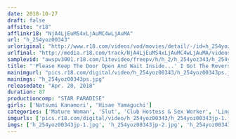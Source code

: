 ```yaml
---
date: 2018-10-27
draft: false
affsite: "r18"
afflinkr18: "NjA4LjEuMS4xLjAuMC4wLjAuMA"
url: "h_254yoz00343"
urloriginal: "http://www.r18.com/videos/vod/movies/detail/-/id=h_254yoz00343"
urlfinal: "http://media.r18.com/track/NjA4LjEuMS4xLjAuMC4wLjAuMA/videos/vod/movies/detail/-/id=h_254yoz00343"
samplevid: "awspv3001.r18.com/litevideo/freepv/h/h_2/h_254yoz343/h_254yoz343_dmb_w.mp4"
title: "'Please Keep The Door Open And Wait Inside...' I Got The Reverse Molester Treatment From A Mature Woman I Ordered A Delivery Health Call Girl And Secretly Filmed A Peeping Video"
mainimgurl: "pics.r18.com/digital/video/h_254yoz00343/h_254yoz00343ps.jpg"
mainimgs: "h_254yoz00343ps.jpg"
releasedate: "Apr. 20, 2018"
duration: 87
productioncomp: "STAR PARADISE"
girls: ['Natsumi Kanamori', 'Hisae Yamaguchi']
categories: ['Mature Woman', 'Slut', 'Club Hostess & Sex Worker', 'Lingerie', 'Voyeur', 'Hi-Def']
imgurls: ['pics.r18.com/digital/video/h_254yoz00343/h_254yoz00343jp-1.jpg', 'pics.r18.com/digital/video/h_254yoz00343/h_254yoz00343jp-2.jpg', 'pics.r18.com/digital/video/h_254yoz00343/h_254yoz00343jp-3.jpg', 'pics.r18.com/digital/video/h_254yoz00343/h_254yoz00343jp-4.jpg', 'pics.r18.com/digital/video/h_254yoz00343/h_254yoz00343jp-5.jpg', 'pics.r18.com/digital/video/h_254yoz00343/h_254yoz00343jp-6.jpg', 'pics.r18.com/digital/video/h_254yoz00343/h_254yoz00343jp-7.jpg', 'pics.r18.com/digital/video/h_254yoz00343/h_254yoz00343jp-8.jpg', 'pics.r18.com/digital/video/h_254yoz00343/h_254yoz00343jp-9.jpg', 'pics.r18.com/digital/video/h_254yoz00343/h_254yoz00343jp-10.jpg', 'pics.r18.com/digital/video/h_254yoz00343/h_254yoz00343jp-11.jpg', 'pics.r18.com/digital/video/h_254yoz00343/h_254yoz00343jp-12.jpg', 'pics.r18.com/digital/video/h_254yoz00343/h_254yoz00343jp-13.jpg', 'pics.r18.com/digital/video/h_254yoz00343/h_254yoz00343jp-14.jpg', 'pics.r18.com/digital/video/h_254yoz00343/h_254yoz00343jp-15.jpg', 'pics.r18.com/digital/video/h_254yoz00343/h_254yoz00343jp-16.jpg', 'pics.r18.com/digital/video/h_254yoz00343/h_254yoz00343jp-17.jpg', 'pics.r18.com/digital/video/h_254yoz00343/h_254yoz00343jp-18.jpg', 'pics.r18.com/digital/video/h_254yoz00343/h_254yoz00343jp-19.jpg', 'pics.r18.com/digital/video/h_254yoz00343/h_254yoz00343jp-20.jpg']
imgs: ['h_254yoz00343jp-1.jpg', 'h_254yoz00343jp-2.jpg', 'h_254yoz00343jp-3.jpg', 'h_254yoz00343jp-4.jpg', 'h_254yoz00343jp-5.jpg', 'h_254yoz00343jp-6.jpg', 'h_254yoz00343jp-7.jpg', 'h_254yoz00343jp-8.jpg', 'h_254yoz00343jp-9.jpg', 'h_254yoz00343jp-10.jpg', 'h_254yoz00343jp-11.jpg', 'h_254yoz00343jp-12.jpg', 'h_254yoz00343jp-13.jpg', 'h_254yoz00343jp-14.jpg', 'h_254yoz00343jp-15.jpg', 'h_254yoz00343jp-16.jpg', 'h_254yoz00343jp-17.jpg', 'h_254yoz00343jp-18.jpg', 'h_254yoz00343jp-19.jpg', 'h_254yoz00343jp-20.jpg']
---
```

